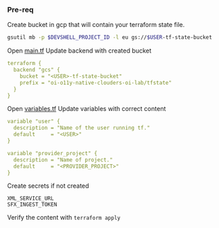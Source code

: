 ### Pre-req
Create bucket in gcp that will contain your terraform state file.
``` sh
gsutil mb -p $DEVSHELL_PROJECT_ID -l eu gs://$USER-tf-state-bucket
```

Open [main.tf](main.tf)
Update backend with created bucket
````  yaml
terraform {
  backend "gcs" {
    bucket = "<USER>-tf-state-bucket"
    prefix = "oi-o11y-native-clouders-oi-lab/tfstate"
  }
}
````

Open [variables.tf](variables.tf)
Update variables with correct content
```` yaml
variable "user" {
  description = "Name of the user running tf."
  default     = "<USER>"
}
````
```` yaml
variable "provider_project" {
  description = "Name of project."
  default     = "<PROVIDER_PROJECT>"
}
````

Create secrets if not created
````
XML_SERVICE_URL
SFX_INGEST_TOKEN
````

Verify the content with ``terraform apply`` 
